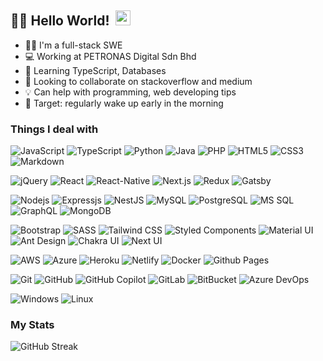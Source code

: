 <!-- ## Hello World!  -->

## 👋🏼 Hello World!&nbsp; <img src="https://github.com/TheDudeThatCode/TheDudeThatCode/blob/master/Assets/Earth.gif" width="24px">

- 👨‍💻 I'm a full-stack SWE 
- 💻 Working at PETRONAS Digital Sdn Bhd
- 🌱 Learning TypeScript, Databases
- 👯 Looking to collaborate on stackoverflow and medium
- 💡 Can help with programming, web developing tips
- 🎯 Target: regularly wake up early in the morning 

### Things I deal with

![JavaScript](https://img.shields.io/badge/JavaScript-F7DF1E?style=flat-square&logo=javascript&logoColor=black)
![TypeScript](https://img.shields.io/badge/TypeScript-007ACC?style=flat-square&logo=typescript&logoColor=white)
![Python](https://img.shields.io/badge/Python-3776AB?style=flat-square&logo=python&logoColor=white)
![Java](https://img.shields.io/badge/Java-ED8B00?style=flat-square&logo=java)
![PHP](https://img.shields.io/badge/PHP-777BB4?style=flat-square&logo=php&logoColor=white)
![HTML5](https://img.shields.io/badge/HTML5-E34F26?style=flat-square&logo=html5&logoColor=white)
![CSS3](https://img.shields.io/badge/CSS3-1572B6?style=flat-square&logo=html5&logoColor=white)
![Markdown](https://img.shields.io/badge/Markdown-000000?style=flat-square&logo=markdown&logoColor=white)

![jQuery](https://img.shields.io/badge/jQuery-0769AD?style=flat-square&logo=jquery&logoColor=white)
![React](https://img.shields.io/badge/React-20232A?style=flat-square&logo=react&logoColor=61DAFB)
![React-Native](https://img.shields.io/badge/React_Native-20232A?style=flat-square&logo=react&logoColor=61DAFB)
![Next.js](https://img.shields.io/badge/Next.js-000000?style=flat-square&logo=next.js&logoColor=white)
![Redux](https://img.shields.io/badge/Redux-593D88?style=flat-square&logo=redux&logoColor=white)
![Gatsby](https://img.shields.io/badge/Gatsby-663399?style=flat-square&logo=gatsby&logoColor=white)

![Nodejs](https://img.shields.io/badge/Node.js-43853D?style=flat-square&logo=node.js&logoColor=white)
![Expressjs](https://img.shields.io/badge/Express.js-404D59?style=flat-square)
![NestJS](https://img.shields.io/badge/NestJS-E0234E?style=flat-square&logo=nestjs&logoColor=white)
![MySQL](https://img.shields.io/badge/MySQL-00000F?style=flat-square&logo=mysql&logoColor=white)
![PostgreSQL](https://img.shields.io/badge/PostgreSQL-336791?style=flat-square&logo=postgresql&logoColor=white)
![MS SQL](https://img.shields.io/badge/Microsoft%20SQL%20Server-CC2927?style=flat-square&logo=microsoftsqlserver&logoColor=white)
![GraphQL](https://img.shields.io/badge/-GraphQL-E10098?style=flat-square&logo=graphql)
![MongoDB](https://img.shields.io/badge/MongoDB-4EA94B?style=flat-square&logo=mongodb&logoColor=white)


![Bootstrap](https://img.shields.io/badge/Bootstrap-563D7C?style=flat-square&logo=bootstrap&logoColor=white)
![SASS](https://img.shields.io/badge/Sass-CC6699?style=flat-square&logo=sass&logoColor=white)
![Tailwind CSS](https://img.shields.io/badge/Tailwind%20CSS-06B6D4?style=flat-square&logo=tailwindcss&logoColor=white) 
![Styled Components](https://img.shields.io/badge/styled--components-DB7093?style=flat-square&logo=styled-components&logoColor=white)
![Material UI](https://img.shields.io/badge/Material--UI-0081CB?style=flat-square&logo=material-ui&logoColor=white)
![Ant Design](https://img.shields.io/badge/Ant%20Design-0170FE?style=flat-square&logo=antdesign&logoColor=white) 
![Chakra UI](https://img.shields.io/badge/Chakra%20UI-319795?style=flat-square&logo=chakraui&logoColor=white) 
![Next UI](https://img.shields.io/badge/Next%20UI-000000?style=flat-square&logo=nextdotjs&logoColor=white)


![AWS](https://img.shields.io/badge/AWS-%23FF9900.svg?style=flat-square&logo=amazon-aws&logoColor=white)
![Azure](https://img.shields.io/badge/Azure-0078D4?style=flat-square&logo=microsoftazure&logoColor=white)
![Heroku](https://img.shields.io/badge/-Heroku-430098?style=flat-square&logo=heroku)
![Netlify](https://img.shields.io/badge/Netlify-00C7B7?style=flat-square&logo=netlify&logoColor=white)
![Docker](https://img.shields.io/badge/-Docker-black?style=flat-square&logo=docker)
![Github Pages](https://img.shields.io/badge/github%20pages-121013?style=flat-square&logo=github&logoColor=white)


![Git](https://img.shields.io/badge/-Git-black?style=flat-square&logo=git)
![GitHub](https://img.shields.io/badge/-GitHub-181717?style=flat-square&logo=github)
![GitHub Copilot](https://img.shields.io/badge/github_copilot-8957E5?style=flat-square&logo=github-copilot&logoColor=white)
![GitLab](https://img.shields.io/badge/-GitLab-FCA121?style=flat-square&logo=gitlab)
![BitBucket](https://img.shields.io/badge/-BitBucket-darkblue?style=flat-square&logo=bitbucket)
![Azure DevOps](https://img.shields.io/badge/Azure%20DevOps-0078D4?style=flat-square&logo=azuredevops&logoColor=white)


![Windows](https://img.shields.io/badge/Windows-0078D6?style=flat-square&logo=windows&logoColor=white) 
![Linux](https://img.shields.io/badge/Linux-FCC624?style=flat-square&logo=linux&logoColor=black)


### My Stats

![GitHub Streak](https://github-readme-streak-stats.herokuapp.com?user=omiq17&theme=graywhite)
